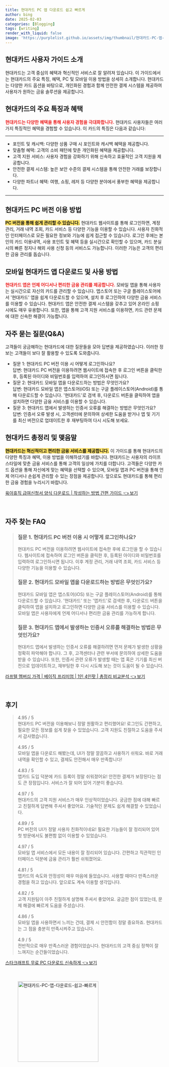 ```yaml
---
title: 현대카드 PC 앱 다운로드 쉽고 빠르게
author: bing
date: 2025-02-03
categories: [Blogging]
tags: [writing]
render_with_liquid: false
image: 'https://purplelist.github.io/assets/img/thumbnail/현대카드-PC-앱-다운로드-쉽고-빠르게.webp'
---
```



<h2 id='현대카드_소개'>현대카드 사용자 가이드 소개</h2>

<p>현대카드는 고객 중심의 혜택과 혁신적인 서비스로 잘 알려져 있습니다. 이 가이드에서는 현대카드의 주요 특징, 혜택, PC 및 모바일 이용 방법을 상세히 소개합니다. 현대카드는 다양한 카드 옵션을 바탕으로, 개인화된 경험과 함께 안전한 결제 시스템을 제공하여 사용자가 원하는 금융 솔루션을 제공합니다.</p>

<h2 id='현대카드_특징과_혜택'>현대카드의 주요 특징과 혜택</h2>

<p><b><span style="color: #ee2323;">현대카드는 다양한 혜택을 통해 사용자 경험을 극대화합니다.</span></b> 현대카드 사용자들은 여러 가지 특징적인 혜택을 경험할 수 있습니다. 이 카드의 특징은 다음과 같습니다:</p>

<hr />

<ul>
    <li>포인트 및 캐시백: 다양한 상품 구매 시 포인트와 캐시백 혜택을 제공합니다.</li>
    <li>맞춤형 혜택: 고객의 소비 패턴에 맞춘 개인화된 혜택을 제공합니다.</li>
    <li>고객 지원 서비스: 사용자 경험을 강화하기 위해 신속하고 효율적인 고객 지원을 제공합니다.</li>
    <li>안전한 결제 시스템: 높은 보안 수준의 결제 시스템을 통해 안전한 거래를 보장합니다.</li>
    <li>다양한 파트너 혜택: 여행, 쇼핑, 레저 등 다양한 분야에서 풍부한 혜택을 제공합니다.</li>
</ul>

<hr />

<h2 id='pc_버전_이용_방법'>현대카드 PC 버전 이용 방법</h2>

<p><b><span style="background-color: #ffe066;">PC 버전을 통해 쉽게 관리할 수 있습니다.</span></b> 현대카드 웹사이트를 통해 로그인하면, 계정 관리, 거래 내역 조회, 카드 서비스 등 다양한 기능을 이용할 수 있습니다. 사용자 친화적인 인터페이스로 모든 필요한 정보와 기능에 쉽게 접근할 수 있습니다. 로그인 후에는 본인의 카드 이용내역, 사용 포인트 및 혜택 등을 실시간으로 확인할 수 있으며, 카드 분실 시의 빠른 정지나 해외 사용 신청 등의 서비스도 가능합니다. 이러한 기능은 고객의 편리한 금융 관리를 돕습니다.</p>

<h2 id='모바일_앱_다운로드_및_사용_방법'>모바일 현대카드 앱 다운로드 및 사용 방법</h2>

<p><b><span style="color: #ee2323;">현대카드 앱은 언제 어디서나 편리한 금융 관리를 제공합니다.</span></b> 모바일 앱을 통해 사용자는 실시간으로 자신의 카드를 관리할 수 있습니다. 앱스토어 또는 구글 플레이스토어에서 '현대카드' 앱을 쉽게 다운로드할 수 있으며, 설치 후 로그인하여 다양한 금융 서비스를 이용할 수 있습니다. 현대카드 앱은 안전한 결제 시스템을 갖추고 있어 온라인 쇼핑 시에도 매우 유용합니다. 또한, 앱을 통해 고객 지원 서비스를 이용하면, 카드 관련 문제에 대한 신속한 해결이 가능합니다.</p>

<h2 id='자주_묻는_질문'>자주 묻는 질문(Q&A)</h2>

<p>고객들이 궁금해하는 현대카드에 대한 질문들을 모아 답변을 제공하였습니다. 이러한 정보는 고객들이 보다 잘 활용할 수 있도록 도와줍니다.</p>

<ul>
    <li>질문 1: 현대카드 PC 버전 이용 시 어떻게 로그인하나요? <br />
    답변: 현대카드 PC 버전을 이용하려면 웹사이트에 접속한 후 로그인 버튼을 클릭한 후, 등록된 아이디와 비밀번호를 입력하여 로그인하시면 됩니다.</li>
    <li>질문 2: 현대카드 모바일 앱을 다운로드하는 방법은 무엇인가요? <br />
    답변: 현대카드 모바일 앱은 앱스토어(iOS) 또는 구글 플레이스토어(Android)를 통해 다운로드할 수 있습니다. '현대카드'로 검색 후, 다운로드 버튼을 클릭하여 앱을 설치하면 다양한 금융 서비스를 이용할 수 있습니다.</li>
    <li>질문 3: 현대카드 앱에서 발생하는 인증서 오류를 해결하는 방법은 무엇인가요? <br />
    답변: 인증서 오류 발생 시, 고객센터에 문의하여 상세한 도움을 받거나 앱 및 기기를 최신 버전으로 업데이트한 후 재부팅하여 다시 시도해 보세요.</li>
</ul>

<h2 id='총정리_및_맺음말'>현대카드 총정리 및 맺음말</h2>

<p><b><span style="background-color: #ffe066;">현대카드는 혁신적이고 편리한 금융 서비스를 제공합니다.</span></b> 이 가이드를 통해 현대카드의 다양한 특징과 혜택, 이용 방법을 이해하셨기를 바랍니다. 현대카드는 사용자의 라이프스타일에 맞춘 금융 서비스를 통해 고객의 일상에 가치를 더합니다. 고객들은 다양한 카드 옵션을 통해 자신에게 맞는 혜택을 선택할 수 있으며, 모바일 앱과 PC 버전을 통해 언제 어디서나 손쉽게 관리할 수 있는 장점을 제공합니다. 앞으로도 현대카드를 통해 편리한 금융 경험을 누리시기 바랍니다.</p>


<p><a class="click-button" title="육아휴직 급여신청서 양식 다운로드 | 작성하는 방법 간편 가이드" href="https://purplelist.github.io/posts/%EC%9C%A1%EC%95%84%ED%9C%B4%EC%A7%81-%EA%B8%89%EC%97%AC%EC%8B%A0%EC%B2%AD%EC%84%9C-%EC%96%91%EC%8B%9D-%EB%8B%A4%EC%9A%B4%EB%A1%9C%EB%93%9C-%EC%9E%91%EC%84%B1%ED%95%98%EB%8A%94-%EB%B0%A9%EB%B2%95-%EA%B0%84%ED%8E%B8-%EA%B0%80%EC%9D%B4%EB%93%9C/" rel="dofollow">육아휴직 급여신청서 양식 다운로드 | 작성하는 방법 간편 가이드 👈 보기</a></p><br>
<h2 id='자주_찾는_FAQ'>자주 찾는 FAQ</h2>
<div itemscope="" itemtype="https://schema.org/FAQPage"> 
<blockquote> 
<div itemscope="" itemprop="mainEntity" itemtype="https://schema.org/Question"> 
<h3 itemprop="name">질문 1. 현대카드 PC 버전 이용 시 어떻게 로그인하나요?</h3> 
<div itemscope="" itemprop="acceptedAnswer" itemtype="https://schema.org/Answer"> 
<span itemprop="text"> 
<p>현대카드 PC 버전을 이용하려면 웹사이트에 접속한 후에 로그인을 할 수 있습니다. 웹사이트에 접속하여 로그인 버튼을 클릭한 후, 등록된 아이디와 비밀번호를 입력하여 로그인하시면 됩니다. 이후 계정 관리, 거래 내역 조회, 카드 서비스 등 다양한 기능을 이용할 수 있습니다.</p> 
</span> 
</div> 
</div> 

<div itemscope="" itemprop="mainEntity" itemtype="https://schema.org/Question"> 
<h3 itemprop="name">질문 2. 현대카드 모바일 앱을 다운로드하는 방법은 무엇인가요?</h3> 
<div itemscope="" itemprop="acceptedAnswer" itemtype="https://schema.org/Answer"> 
<span itemprop="text"> 
<p>현대카드 모바일 앱은 앱스토어(iOS) 또는 구글 플레이스토어(Android)를 통해 다운로드할 수 있습니다. '현대카드' 또는 '앱카드'로 검색한 후, 다운로드 버튼을 클릭하여 앱을 설치하고 로그인하면 다양한 금융 서비스를 이용할 수 있습니다. 모바일 앱은 사용자에게 언제 어디서나 편리한 금융 관리를 가능하게 합니다.</p> 
</span> 
</div> 
</div> 

<div itemscope="" itemprop="mainEntity" itemtype="https://schema.org/Question"> 
<h3 itemprop="name">질문 3. 현대카드 앱에서 발생하는 인증서 오류를 해결하는 방법은 무엇인가요?</h3> 
<div itemscope="" itemprop="acceptedAnswer" itemtype="https://schema.org/Answer"> 
<span itemprop="text"> 
<p>현대카드 앱에서 발생하는 인증서 오류를 해결하려면 먼저 문제가 발생한 상황을 정확히 파악해야 합니다. 그 후, 고객센터나 관련 부서에 문의하여 상세한 도움을 받을 수 있습니다. 또한, 인증서 관련 오류가 발생할 때는 앱 혹은 기기를 최신 버전으로 업데이트하고, 재부팅한 후 다시 시도해 보는 것이 도움이 될 수 있습니다.</p> 
</span> 
</div> 
</div> 

</blockquote> 
</div>
<p><a class="click-button" title="라프텔 멤버십 가격 | 베이직 프리미엄 | 1인 4인팟 | 총정리 비교분석" href="https://purplelist.github.io/posts/%EB%9D%BC%ED%94%84%ED%85%94-%EB%A9%A4%EB%B2%84%EC%8B%AD-%EA%B0%80%EA%B2%A9-%EB%B2%A0%EC%9D%B4%EC%A7%81-%ED%94%84%EB%A6%AC%EB%AF%B8%EC%97%84-1%EC%9D%B8-4%EC%9D%B8%ED%8C%9F-%EC%B4%9D%EC%A0%95%EB%A6%AC-%EB%B9%84%EA%B5%90%EB%B6%84%EC%84%9D/" rel="dofollow">라프텔 멤버십 가격 | 베이직 프리미엄 | 1인 4인팟 | 총정리 비교분석 👈 보기</a></p><br>
<h2 id='후기'>후기</h2>
<div itemscope itemtype="https://schema.org/Product">
  <blockquote>
  <div itemprop="review" itemscope itemtype="https://schema.org/Review">
      <div itemprop="reviewRating" itemscope itemtype="https://schema.org/Rating"> <span itemprop="ratingValue">4.95</span> / <span itemprop="bestRating">5</span> </div>
      <span itemprop="reviewBody">현대카드 PC 버전을 이용해보니 정말 원활하고 편리했어요! 로그인도 간편하고, 필요한 모든 정보를 쉽게 찾을 수 있었습니다. 고객 지원도 친절하고 도움을 주셔서 감사했습니다.</span>
  </div>
  <br>
  <div itemprop="review" itemscope itemtype="https://schema.org/Review">
      <div itemprop="reviewRating" itemscope itemtype="https://schema.org/Rating"> <span itemprop="ratingValue">4.95</span> / <span itemprop="bestRating">5</span> </div>
      <span itemprop="reviewBody">모바일 앱을 다운로드 해봤는데, UI가 정말 깔끔하고 사용하기 쉬워요. 바로 거래 내역을 확인할 수 있고, 결제도 안전해서 매우 만족합니다!</span>
  </div>
  <br>
  <div itemprop="review" itemscope itemtype="https://schema.org/Review">
      <div itemprop="reviewRating" itemscope itemtype="https://schema.org/Rating"> <span itemprop="ratingValue">4.83</span> / <span itemprop="bestRating">5</span> </div>
      <span itemprop="reviewBody">앱카드 도입 덕분에 카드 등록이 정말 쉬워졌어요! 안전한 결제가 보장된다는 점도 큰 장점입니다. 서비스가 잘 되어 있어 기분이 좋습니다.</span>
  </div>
  <br>
  <div itemprop="review" itemscope itemtype="https://schema.org/Review">
      <div itemprop="reviewRating" itemscope itemtype="https://schema.org/Rating"> <span itemprop="ratingValue">4.97</span> / <span itemprop="bestRating">5</span> </div>
      <span itemprop="reviewBody">현대카드의 고객 지원 서비스가 매우 인상적이었습니다. 궁금한 점에 대해 빠르고 친절하게 답변해 주셔서 좋았어요. 기술적인 문제도 쉽게 해결할 수 있었습니다.</span>
  </div>
  <br>
  <div itemprop="review" itemscope itemtype="https://schema.org/Review">
      <div itemprop="reviewRating" itemscope itemtype="https://schema.org/Rating"> <span itemprop="ratingValue">4.89</span> / <span itemprop="bestRating">5</span> </div>
      <span itemprop="reviewBody">PC 버전의 UI가 정말 사용자 친화적이네요! 필요한 기능들이 잘 정리되어 있어 첫 방문에서도 불편함 없이 이용할 수 있었습니다.</span>
  </div>
  <br>
  <div itemprop="review" itemscope itemtype="https://schema.org/Review">
      <div itemprop="reviewRating" itemscope itemtype="https://schema.org/Rating"> <span itemprop="ratingValue">4.97</span> / <span itemprop="bestRating">5</span> </div>
      <span itemprop="reviewBody">모바일 앱 서비스에서 모든 내용이 잘 정리되어 있습니다. 간편하고 직관적인 인터페이스 덕분에 금융 관리가 훨씬 쉬워졌어요.</span>
  </div>
  <br>
  <div itemprop="review" itemscope itemtype="https://schema.org/Review">
      <div itemprop="reviewRating" itemscope itemtype="https://schema.org/Rating"> <span itemprop="ratingValue">4.81</span> / <span itemprop="bestRating">5</span> </div>
      <span itemprop="reviewBody">앱카드의 속도와 안정성이 매우 마음에 들었습니다. 사용할 때마다 만족스러운 경험을 하고 있습니다. 앞으로도 계속 이용할 생각입니다.</span>
  </div>
  <br>
  <div itemprop="review" itemscope itemtype="https://schema.org/Review">
      <div itemprop="reviewRating" itemscope itemtype="https://schema.org/Rating"> <span itemprop="ratingValue">4.82</span> / <span itemprop="bestRating">5</span> </div>
      <span itemprop="reviewBody">고객 지원팀이 아주 친절하게 설명해 주셔서 좋았어요. 궁금한 점이 있었는데, 문제 해결에 빠르게 도움을 주셨습니다.</span>
  </div>
  <br>
  <div itemprop="review" itemscope itemtype="https://schema.org/Review">
      <div itemprop="reviewRating" itemscope itemtype="https://schema.org/Rating"> <span itemprop="ratingValue">4.86</span> / <span itemprop="bestRating">5</span> </div>
      <span itemprop="reviewBody">모바일 앱을 사용하면서 느끼는 건데, 결제 시 안전함이 정말 중요하죠. 현대카드는 그 점을 충분히 만족시켜주고 있습니다.</span>
  </div>
  <br>
  <div itemprop="review" itemscope itemtype="https://schema.org/Review">
      <div itemprop="reviewRating" itemscope itemtype="https://schema.org/Rating"> <span itemprop="ratingValue">4.9</span> / <span itemprop="bestRating">5</span> </div>
      <span itemprop="reviewBody">전반적으로 매우 만족스러운 경험이었습니다. 현대카드의 고객 중심 정책이 잘 느껴지는 순간들이었습니다.</span>
  </div>
  </blockquote>
</div>
<p><a class="click-button" title="스타크래프트 무료 PC 다운로드 신속하게" href="https://purplelist.github.io/posts/%EC%8A%A4%ED%83%80%ED%81%AC%EB%9E%98%ED%94%84%ED%8A%B8-%EB%AC%B4%EB%A3%8C-PC-%EB%8B%A4%EC%9A%B4%EB%A1%9C%EB%93%9C-%EC%8B%A0%EC%86%8D%ED%95%98%EA%B2%8C/" rel="dofollow">스타크래프트 무료 PC 다운로드 신속하게 👈 보기</a></p><br>
<figure class="image"><img src="https://purplelist.github.io/assets/img/thumbnail/현대카드-PC-앱-다운로드-쉽고-빠르게.webp" alt="현대카드-PC-앱-다운로드-쉽고-빠르게" width="256" height="256"></figure>